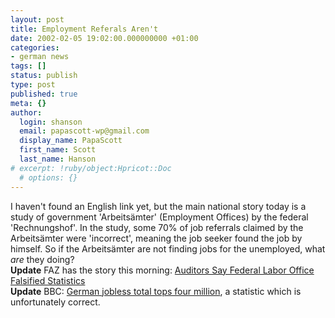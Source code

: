 ```yaml
---
layout: post
title: Employment Referals Aren't
date: 2002-02-05 19:02:00.000000000 +01:00
categories:
- german news
tags: []
status: publish
type: post
published: true
meta: {}
author:
  login: shanson
  email: papascott-wp@gmail.com
  display_name: PapaScott
  first_name: Scott
  last_name: Hanson
# excerpt: !ruby/object:Hpricot::Doc
  # options: {}
---
```

<p>I haven't found an English link  yet, but the main national story today is a study of government 'Arbeitsämter' (Employment Offices) by the federal 'Rechnungshof'. In the study, some 70% of job referrals claimed by the Arbeitsämter were 'incorrect', meaning the job seeker found the job by himself. So if the Arbeitsämter are not finding jobs for the unemployed, what <i>are</i> they doing?<br />
<b>Update</b> FAZ has the story this morning: <a href="http://faz.com/IN/INtemplates/eFAZ/docmain.asp?rub={B1311FCC-FBFB-11D2-B228-00105A9CAF88}&amp;doc={75F0D98B-CB94-4A2F-9152-F524DC646757}">Auditors Say Federal Labor Office Falsified Statistics</a><br />
<b>Update</b> BBC: <a href="http://news.bbc.co.uk/hi/english/business/newsid_1803000/1803966.stm">German jobless total tops four million</a>, a statistic which is unfortunately correct.</p>
